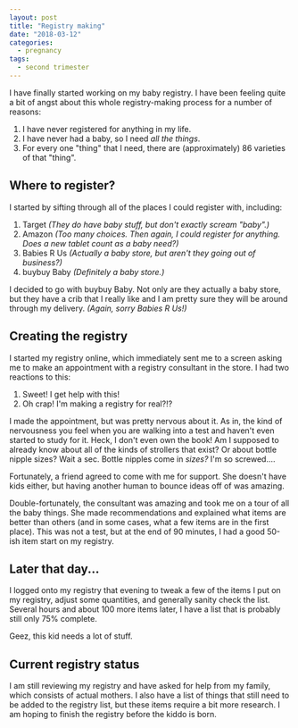 ```yaml
---
layout: post
title: "Registry making"
date: "2018-03-12"
categories:
  - pregnancy
tags:
  - second trimester
---
```


I have finally started working on my baby registry. I have been feeling quite a bit of angst about this whole registry-making process for a number of reasons:

1. I have never registered for anything in my life.
1. I have never had a baby, so I need _all the things_.
1. For every one "thing" that I need, there are (approximately) 86 varieties of that "thing".

## Where to register?

I started by sifting through all of the places I could register with, including:

1. Target _(They do have baby stuff, but don't exactly scream "baby".)_
1. Amazon _(Too many choices. Then again, I could register for anything. Does a new tablet count as a baby need?)_
1. Babies R Us _(Actually a baby store, but aren't they going out of business?)_
1. buybuy Baby _(Definitely a baby store.)_

I decided to go with buybuy Baby. Not only are they actually a baby store, but they have a crib that I really like and I am pretty sure they will be around through my delivery. _(Again, sorry Babies R Us!)_

## Creating the registry

I started my registry online, which immediately sent me to a screen asking me to make an appointment with a registry consultant in the store. I had two reactions to this:

1. Sweet! I get help with this!
1. Oh crap! I'm making a registry for real?!?

I made the appointment, but was pretty nervous about it. As in, the kind of nervousness you feel when you are walking into a test and haven't even started to study for it. Heck, I don't even own the book! Am I supposed to already know about all of the kinds of strollers that exist? Or about bottle nipple sizes? Wait a sec. Bottle nipples come in _sizes?_ I'm so screwed....

Fortunately, a friend agreed to come with me for support. She doesn't have kids either, but having another human to bounce ideas off of was amazing.

Double-fortunately, the consultant was amazing and took me on a tour of all the baby things. She made recommendations and explained what items are better than others (and in some cases, what a few items are in the first place). This was not a test, but at the end of 90 minutes, I had a good 50-ish item start on my registry.

## Later that day...

I logged onto my registry that evening to tweak a few of the items I put on my registry, adjust some quantities, and generally sanity check the list. Several hours and about 100 more items later, I have a list that is probably still only 75% complete.

Geez, this kid needs a lot of stuff.

## Current registry status

I am still reviewing my registry and have asked for help from my family, which consists of actual mothers. I also have a list of things that still need to be added to the registry list, but these items require a bit more research. I am hoping to finish the registry before the kiddo is born.
